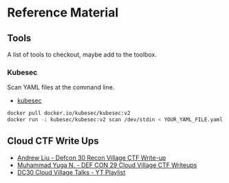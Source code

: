 # Reference Material

## Tools

A list of tools to checkout, maybe add to the toolbox.

### Kubesec

Scan YAML files at the command line.

* [kubesec](https://github.com/controlplaneio/kubesec)

```sh
docker pull docker.io/kubesec/kubesec:v2
docker run -i kubesec/kubesec:v2 scan /dev/stdin < YOUR_YAML_FILE.yaml
```

## Cloud CTF Write Ups

* [Andrew Liu - Defcon 30 Recon Village CTF Write-up](https://andrew.cloud/blog/dc30-writeup/)
* [Muhammad Yuga N. - DEF CON 29 Cloud Village CTF Writeups](https://myugan.medium.com/def-con-29-cloud-village-ctf-writeups-4ebd2e2cd9c)
* [DC30 Cloud Village Talks - YT Playlist](https://www.youtube.com/playlist?list=PL5944c_fOMYl55tjhFM866NVLKkIM3D4b)
